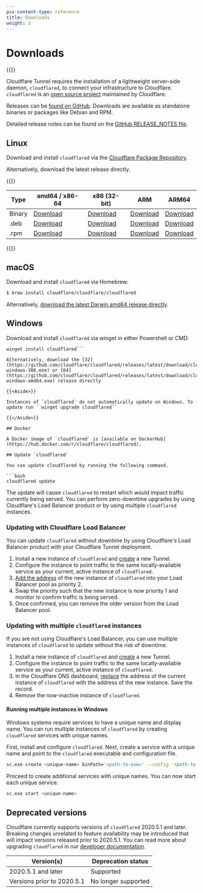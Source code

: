 ```yaml
---
pcx-content-type: reference
title: Downloads
weight: 2
---
```


# Downloads

{{<render file="_cloudflared-new-ui.md">}}

Cloudflare Tunnel requires the installation of a lightweight server-side daemon, `cloudflared`, to connect your infrastructure to Cloudflare. `cloudflared` is an [open source project](https://github.com/cloudflare/cloudflared) maintained by Cloudflare.

Releases can be [found on GitHub](https://github.com/cloudflare/cloudflared/releases). Downloads are available as standalone binaries or packages like Debian and RPM.

Detailed release notes can be found on the [GitHub RELEASE_NOTES file](https://github.com/cloudflare/cloudflared/blob/master/RELEASE_NOTES).

## Linux

Download and install `cloudflared` via the [Cloudflare Package Repository](https://pkg.cloudflare.com/).

Alternatively, download the latest release directly.

{{<table-wrap>}}

| Type   | amd64 / x86-64                                                                                              | x86 (32-bit)                                                                                             | ARM                                                                                                      | ARM64                                                                                                        |
| ------ | ----------------------------------------------------------------------------------------------------------- | -------------------------------------------------------------------------------------------------------- | -------------------------------------------------------------------------------------------------------- | ------------------------------------------------------------------------------------------------------------ |
| Binary | [Download](https://github.com/cloudflare/cloudflared/releases/latest/download/cloudflared-linux-amd64)      | [Download](https://github.com/cloudflare/cloudflared/releases/latest/download/cloudflared-linux-386)     | [Download](https://github.com/cloudflare/cloudflared/releases/latest/download/cloudflared-linux-arm)     | [Download](https://github.com/cloudflare/cloudflared/releases/latest/download/cloudflared-linux-arm64)       |
| .deb   | [Download](https://github.com/cloudflare/cloudflared/releases/latest/download/cloudflared-linux-amd64.deb)  | [Download](https://github.com/cloudflare/cloudflared/releases/latest/download/cloudflared-linux-386.deb) | [Download](https://github.com/cloudflare/cloudflared/releases/latest/download/cloudflared-linux-arm.deb) | [Download](https://github.com/cloudflare/cloudflared/releases/latest/download/cloudflared-linux-arm64.deb)   |
| .rpm   | [Download](https://github.com/cloudflare/cloudflared/releases/latest/download/cloudflared-linux-x86_64.rpm) | [Download](https://github.com/cloudflare/cloudflared/releases/latest/download/cloudflared-linux-386.rpm) | [Download](https://github.com/cloudflare/cloudflared/releases/latest/download/cloudflared-linux-arm.rpm) | [Download](https://github.com/cloudflare/cloudflared/releases/latest/download/cloudflared-linux-aarch64.rpm) |

{{</table-wrap>}}

## macOS

Download and install `cloudflared` via Homebrew:

```sh
$ brew install cloudflare/cloudflare/cloudflared
```

Alternatively, [download the latest Darwin amd64 release directly](https://github.com/cloudflare/cloudflared/releases/latest/download/cloudflared-darwin-amd64.tgz).

## Windows

Download and install `cloudflared` via winget in either Powershell or CMD:

```batch
winget install cloudflared```
  
Alternatively, download the [32](https://github.com/cloudflare/cloudflared/releases/latest/download/cloudflared-windows-386.exe) or [64](https://github.com/cloudflare/cloudflared/releases/latest/download/cloudflared-windows-amd64.exe) release directly

{{<Aside>}}

Instances of `cloudflared` do not automatically update on Windows. To update run ``winget upgrade cloudflared``

{{</Aside>}}

## Docker

A Docker image of `cloudflared` is [available on DockerHub](https://hub.docker.com/r/cloudflare/cloudflared).

## Update `cloudflared`

You can update cloudflared by running the following command.

```bash
cloudflared update
```

The update will cause `cloudflared` to restart which would impact traffic currently being served. You can perform zero-downtime upgrades by using Cloudflare's Load Balancer product or by using multiple `cloudflared` instances.

### Updating with Cloudflare Load Balancer

You can update `cloudflared` without downtime by using Cloudflare's Load Balancer product with your Cloudflare Tunnel deployment.

1.  Install a new instance of `cloudflared` and [create](/cloudflare-one/connections/connect-apps/install-and-setup/tunnel-guide/) a new Tunnel.
2.  Configure the instance to point traffic to the same locally-available service as your current, active instance of `cloudflared`.
3.  [Add the address](/cloudflare-one/connections/connect-apps/routing-to-tunnel/lb/) of the new instance of `cloudflared` into your Load Balancer pool as priority 2.
4.  Swap the priority such that the new instance is now priority 1 and monitor to confirm traffic is being served.
5.  Once confirmed, you can remove the older version from the Load Balancer pool.

### Updating with multiple `cloudflared` instances

If you are not using Cloudflare's Load Balancer, you can use multiple instances of `cloudflared` to update without the risk of downtime.

1.  Install a new instance of `cloudflared` and [create](/cloudflare-one/connections/connect-apps/install-and-setup/tunnel-guide/) a new Tunnel.
2.  Configure the instance to point traffic to the same locally-available service as your current, active instance of `cloudflared`.
3.  In the Cloudflare DNS dashboard, [replace](/cloudflare-one/connections/connect-apps/routing-to-tunnel/dns/) the address of the current instance of `cloudflared` with the address of the new instance. Save the record.
4.  Remove the now-inactive instance of `cloudflared`.

#### Running multiple instances in Windows

Windows systems require services to have a unique name and display name. You can run multiple instances of `cloudflared` by creating `cloudflared` services with unique names.

First, install and configure `cloudflared`. Next, create a service with a unique name and point to the `cloudflared` executable and configuration file.

```bash
sc.exe create <unique-name> binPath='<path-to-exe>' --config '<path-to-config>' displayname="Unique Name"
```

Proceed to create additional services with unique names. You can now start each unique service.

```bash
sc.exe start <unique-name>
```

## Deprecated versions

Cloudflare currently supports versions of `cloudflared` 2020.5.1 and later. Breaking changes unrelated to feature availability may be introduced that will impact versions released prior to 2020.5.1. You can read more about upgrading `cloudflared` in our [developer documentation](/cloudflare-one/connections/connect-apps/install-and-setup/installation/#updating-cloudflared).

| Version(s)                 | Deprecation status  |
| -------------------------- | ------------------- |
| 2020.5.1 and later         | Supported           |
| Versions prior to 2020.5.1 | No longer supported |
